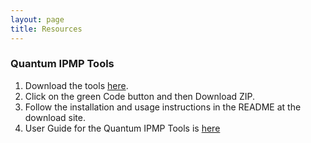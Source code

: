 ```yaml
---
layout: page
title: Resources
---
```


### Quantum IPMP Tools
1. Download the tools [here](https://github.com/ebhoward/QuantumIPMPTools).
2. Click on the green Code button and then Download ZIP.
3. Follow the installation and usage instructions in the README at the download site.
4. User Guide for the Quantum IPMP Tools is [here](https://github.com/ebhoward/QuantumIPMPTools/wiki)

